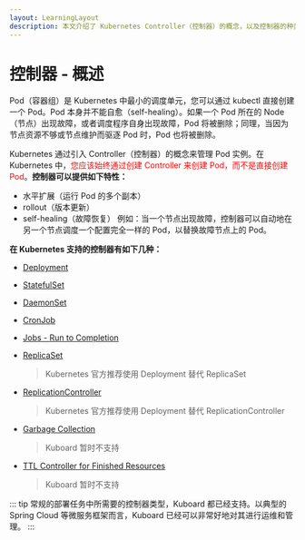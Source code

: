 ```yaml
---
layout: LearningLayout
description: 本文介绍了 Kubernetes Controller（控制器）的概念，以及控制器的种类
---
```


# 控制器 - 概述

Pod（容器组）是 Kubernetes 中最小的调度单元，您可以通过 kubectl 直接创建一个 Pod。Pod 本身并不能自愈（self-healing）。如果一个 Pod 所在的 Node （节点）出现故障，或者调度程序自身出现故障，Pod 将被删除；同理，当因为节点资源不够或节点维护而驱逐 Pod 时，Pod 也将被删除。

Kubernetes 通过引入 Controller（控制器）的概念来管理 Pod 实例。在 Kubernetes 中，<font color="red">您应该始终通过创建 Controller 来创建 Pod，而不是直接创建 Pod</font>。**控制器可以提供如下特性：**
* 水平扩展（运行 Pod 的多个副本）
* rollout（版本更新）
* self-healing（故障恢复）
  例如：当一个节点出现故障，控制器可以自动地在另一个节点调度一个配置完全一样的 Pod，以替换故障节点上的 Pod。


**在 Kubernetes 支持的控制器有如下几种：**

* [Deployment](./wl-deployment.html) <Badge text="Kuboard 已支持" type="success"/>
* [StatefulSet](./wl-statefulset.html) <Badge text="Kuboard 已支持" type="success"/>
* [DaemonSet](./wl-daemonset.html) <Badge text="Kuboard 已支持" type="success"/>

* [CronJob](./wl-cronjob.html) <Badge text="Kuboard 正在计划中" type="warn"/>
* [Jobs - Run to Completion](./wl-job.html) <Badge text="Kuboard 正在计划中" type="warn"/>

* [ReplicaSet](https://kubernetes.io/docs/concepts/workloads/controllers/replicaset/)<Badge text="使用 Deployment" type="error"/> 
  
  > Kubernetes 官方推荐使用 Deployment 替代 ReplicaSet

* [ReplicationController](https://kubernetes.io/docs/concepts/workloads/controllers/replicationcontroller/) <Badge text="使用 Deployment" type="error"/> 
  
  > Kubernetes 官方推荐使用 Deployment 替代 ReplicationController

* [Garbage Collection](https://kubernetes.io/docs/concepts/workloads/controllers/garbage-collection/)

  > Kuboard 暂时不支持

* [TTL Controller for Finished Resources](https://kubernetes.io/docs/concepts/workloads/controllers/ttlafterfinished/)

  > Kuboard 暂时不支持

::: tip
常规的部署任务中所需要的控制器类型，Kuboard 都已经支持。以典型的 Spring Cloud 等微服务框架而言，Kuboard 已经可以非常好地对其进行运维和管理。
:::
